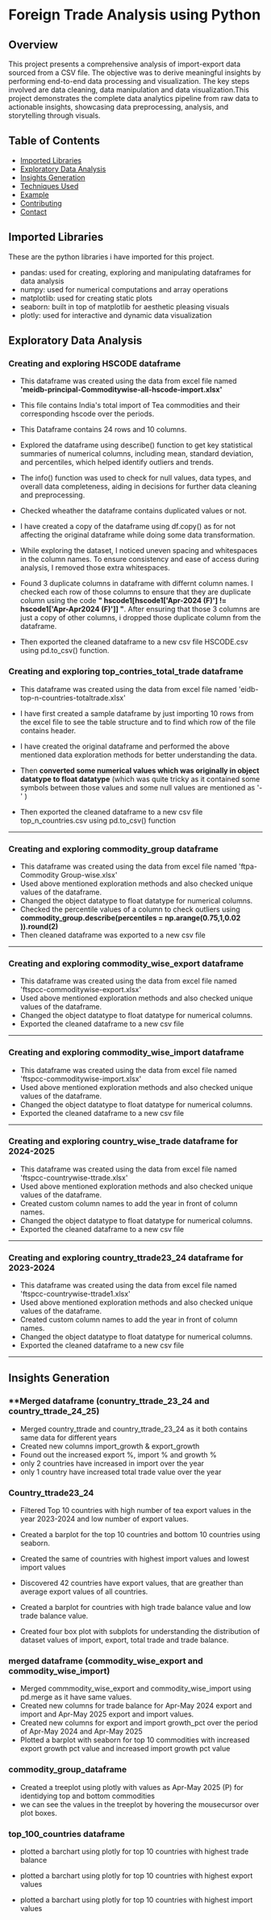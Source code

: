 # Foreign Trade Analysis using Python


## Overview

This project presents a comprehensive analysis of import-export data sourced from a CSV file. The objective was to derive meaningful insights by performing end-to-end data processing and visualization. The key steps involved are data cleaning, data manipulation and data visualization.This project demonstrates the complete data analytics pipeline from raw data to actionable insights, showcasing data preprocessing, analysis, and storytelling through visuals.


## **Table of Contents** 
- [Imported Libraries](#imported-libraries)
- [Exploratory Data Analysis](#exploratory-data-analysis)
- [Insights Generation](#insights-generation)
- [Techniques Used](#techniques-used)
- [Example](#Example)
- [Contributing](#contributing)
- [Contact](#contact)

## **Imported Libraries**

These are the python libraries i have imported for this project.

- pandas: used for creating, exploring and manipulating dataframes for data analysis
- numpy: used for numerical computations and array operations
- matplotlib: used for creating static plots
- seaborn: built in top of matplotlib for aesthetic pleasing visuals
- plotly: used for interactive and dynamic data visualization

## **Exploratory Data Analysis**

### **Creating and exploring HSCODE dataframe**

- This dataframe was created using the data from excel file named **'meidb-principal-Commoditywise-all-hscode-import.xlsx'**
- This file contains India's total import of Tea commodities and their corresponding hscode over the periods.
- This Dataframe contains 24 rows and 10 columns.
- Explored the dataframe using describe() function to get key statistical summaries of numerical columns, including mean, standard deviation, and percentiles, which helped identify outliers and trends.
- The info() function was used to check for null values, data types, and overall data completeness, aiding in decisions for further data cleaning and preprocessing.
- Checked wheather the dataframe contains duplicated values or not.
- I have created a copy of the dataframe using df.copy() as for not affecting the original dataframe while doing some data transformation.
- While exploring the dataset, I noticed uneven spacing and whitespaces in the column names. To ensure consistency and ease of access during analysis, I removed those extra whitespaces.

- Found 3 duplicate columns in dataframe with differnt column names. I checked each row of those columns to ensure that they are duplicate column using the code **" hscode1[hscode1['Apr-2024 (F)'] !=   hscode1['Apr-Apr2024 (F)']] "**. After ensuring that those 3 columns are just a copy of other columns, i dropped those duplicate column from the dataframe.
- Then exported the cleaned dataframe to a new csv file HSCODE.csv using pd.to_csv() function.

### **Creating and exploring top_contries_total_trade dataframe**

- This dataframe was created using the data from excel file named 'eidb-top-n-countries-totaltrade.xlsx'
- I have first created a sample dataframe by just importing 10 rows from the excel file to see the table structure and to find which row of the file contains header.
- I have created the original dataframe and performed the above mentioned data exploration methods for better understanding the data.
- Then **converted some numerical values which was originally in object datatype to float datatype** (which was quite tricky as it contained some symbols between those values and some null values are mentioned as '-' )

- Then exported the cleaned dataframe to a new csv file top_n_countries.csv using pd.to_csv() function
---
### **Creating and exploring commodity_group dataframe**

- This dataframe was created using the data from excel file named 'ftpa-Commodity Group-wise.xlsx'
- Used above mentioned exploration methods and also checked unique values of the dataframe.
- Changed the object datatype to float datatype for numerical columns.
- Checked the percentile values of a column to check outliers using **commodity_group.describe(percentiles = np.arange(0.75,1,0.02 )).round(2)**
- Then cleaned dataframe was exported to a new csv file
---
### **Creating and exploring commodity_wise_export dataframe**

- This dataframe was created using the data from excel file named 'ftspcc-commoditywise-export.xlsx'
- Used above mentioned exploration methods and also checked unique values of the dataframe.
- Changed the object datatype to float datatype for numerical columns.
- Exported the cleaned dataframe to a new csv file
---
### **Creating and exploring commodity_wise_import dataframe**

- This dataframe was created using the data from excel file named 'ftspcc-commoditywise-import.xlsx'
- Used above mentioned exploration methods and also checked unique values of the dataframe.
- Changed the object datatype to float datatype for numerical columns.
- Exported the cleaned dataframe to a new csv file
---
### **Creating and exploring country_wise_trade dataframe for 2024-2025**

- This dataframe was created using the data from excel file named 'ftspcc-countrywise-ttrade.xlsx'
- Used above mentioned exploration methods and also checked unique values of the dataframe.
- Created custom column names to add the year in front of column names.
- Changed the object datatype to float datatype for numerical columns.
- Exported the cleaned dataframe to a new csv file
---
### **Creating and exploring country_ttrade23_24 dataframe for 2023-2024**

- This dataframe was created using the data from excel file named 'ftspcc-countrywise-ttrade1.xlsx'
- Used above mentioned exploration methods and also checked unique values of the dataframe.
- Created custom column names to add the year in front of column names.
- Changed the object datatype to float datatype for numerical columns.
- Exported the cleaned dataframe to a new csv file
---

## **Insights Generation**

### **Merged dataframe (conuntry_ttrade_23_24 and country_ttrade_24_25)

- Merged country_ttrade and country_ttrade_23_24 as it both contains same data for different years
- Created new columns import_growth & export_growth
- Found out the increased export %, import % and growth %
- only 2 countries have increased in import over the year
- only 1 country have increased total trade value over the year

### **Country_ttrade23_24**

- Filtered Top 10 countries with high number of tea export values in the year 2023-2024 and low number of export values.
- Created a barplot for the top 10 countries and bottom 10 countries using seaborn.

- Created the same of countries with highest import values and lowest import values

- Discovered 42 countries have export values, that are greather than average export values of all countries.

- Created a barplot for countries with high trade balance value and low trade balance value.

- Created four box plot with subplots for understanding the distribution of dataset values of import, export, total trade and trade balance.

### **merged dataframe (commodity_wise_export and commodity_wise_import)**

- Merged commmodity_wise_export and commodity_wise_import using pd.merge as it have same values.
- Created new columns for trade balance for Apr-May 2024 export and import and Apr-May 2025 export and import values.
- Created new columns for export and import growth_pct over the period of Apr-May 2024 and Apr-May 2025
- Plotted a barplot with seaborn for top 10 commodities with increased export growth pct value and increased import growth pct value

### **commodity_group_dataframe**

- Created a treeplot using plotly with values as Apr-May 2025 (P) for identidying top and bottom commodities
- we can see the values in the treeplot by hovering the mousecursor over plot boxes.

### **top_100_countries dataframe**

- plotted a barchart using plotly for top 10 countries with highest trade balance

- plotted a barchart using plotly for top 10 countries with highest export values

- plotted a barchart using plotly for top 10 countries with highest import values
